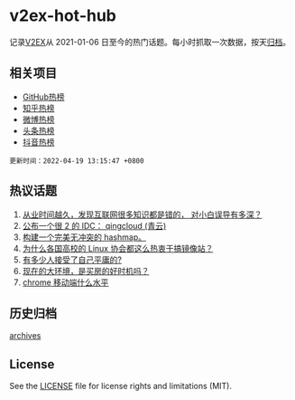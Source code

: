 # v2ex-hot-hub

 记录[V2EX](https://www.v2ex.com/)从 2021-01-06 日至今的热门话题。每小时抓取一次数据，按天[归档](archives)。
 
 ## 相关项目

- [GitHub热榜](https://github.com/snaildev/github-hot-hub)
- [知乎热榜](https://github.com/snaildev/zhihu-hot-hub)
- [微博热榜](https://github.com/snaildev/weibo-hot-hub)
- [头条热榜](https://github.com/snaildev/toutiao-hot-hub)
- [抖音热榜](https://github.com/snaildev/douyin-hot-hub)


 `更新时间：2022-04-19 13:15:47 +0800`

## 热议话题

1. [从业时间越久，发现互联网很多知识都是错的， 对小白误导有多深？](https://www.v2ex.com/t/847761)
1. [公布一个很 2 的 IDC： qingcloud (青云)](https://www.v2ex.com/t/847747)
1. [构建一个完美无冲突的 hashmap。](https://www.v2ex.com/t/847716)
1. [为什么各国高校的 Linux 协会都这么热衷于搞镜像站？](https://www.v2ex.com/t/847719)
1. [有多少人接受了自己平庸的?](https://www.v2ex.com/t/847840)
1. [现在的大环境，是买房的好时机吗？](https://www.v2ex.com/t/847830)
1. [chrome 移动端什么水平](https://www.v2ex.com/t/847667)

## 历史归档

[archives](archives)

## License

See the [LICENSE](LICENSE) file for license rights and limitations (MIT).
